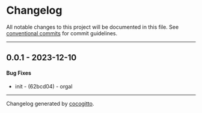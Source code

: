 # Changelog
All notable changes to this project will be documented in this file. See [conventional commits](https://www.conventionalcommits.org/) for commit guidelines.

- - -
## 0.0.1 - 2023-12-10
#### Bug Fixes
- init - (62bcd04) - orgal
- - -

Changelog generated by [cocogitto](https://github.com/cocogitto/cocogitto).